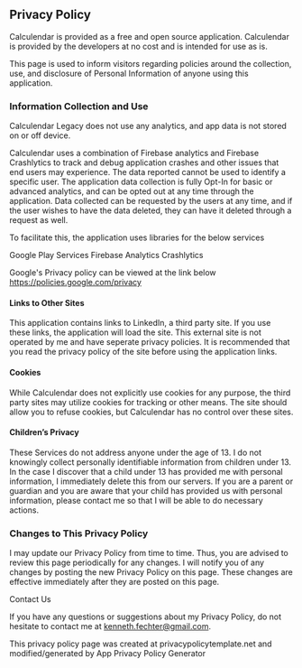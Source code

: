 ## Privacy Policy
Calculendar is provided as a free and open source application. Calculendar is provided by the developers at no cost and is intended for use as is.

This page is used to inform visitors regarding policies around the collection, use, and disclosure of Personal Information of anyone using this application.

### Information Collection and Use
Calculendar Legacy does not use any analytics, and app data is not stored on or off device.

Calculendar uses a combination of Firebase analytics and Firebase Crashlytics to track and debug application crashes and other issues that end users may experience. The data reported cannot be used to identify a specific user. The application data collection is fully Opt-In for basic or advanced analytics, and can be opted out at any time through the application. Data collected can be requested by the users at any time, and if the user wishes to have the data deleted, they can have it deleted through a request as well.

To facilitate this, the application uses libraries for the below services

Google Play Services
Firebase Analytics
Crashlytics

Google's Privacy policy can be viewed at the link below
https://policies.google.com/privacy

#### Links to Other Sites

This application contains links to LinkedIn, a third party site. If you use these links, the application will load the site. This external site is not operated by me and have seperate privacy policies. It is recommended that you read the privacy policy of the site before using the application links.

#### Cookies
While Calculendar does not explicitly use cookies for any purpose, the third party sites may utilize cookies for tracking or other means. The site should allow you to refuse cookies, but Calculendar has no control over these sites. 

#### Children’s Privacy

These Services do not address anyone under the age of 13. I do not knowingly collect personally identifiable information from children under 13. In the case I discover that a child under 13 has provided me with personal information, I immediately delete this from our servers. If you are a parent or guardian and you are aware that your child has provided us with personal information, please contact me so that I will be able to do necessary actions.

### Changes to This Privacy Policy

I may update our Privacy Policy from time to time. Thus, you are advised to review this page periodically for any changes. I will notify you of any changes by posting the new Privacy Policy on this page. These changes are effective immediately after they are posted on this page.

Contact Us

If you have any questions or suggestions about my Privacy Policy, do not hesitate to contact me at kenneth.fechter@gmail.com.

This privacy policy page was created at privacypolicytemplate.net and modified/generated by App Privacy Policy Generator
